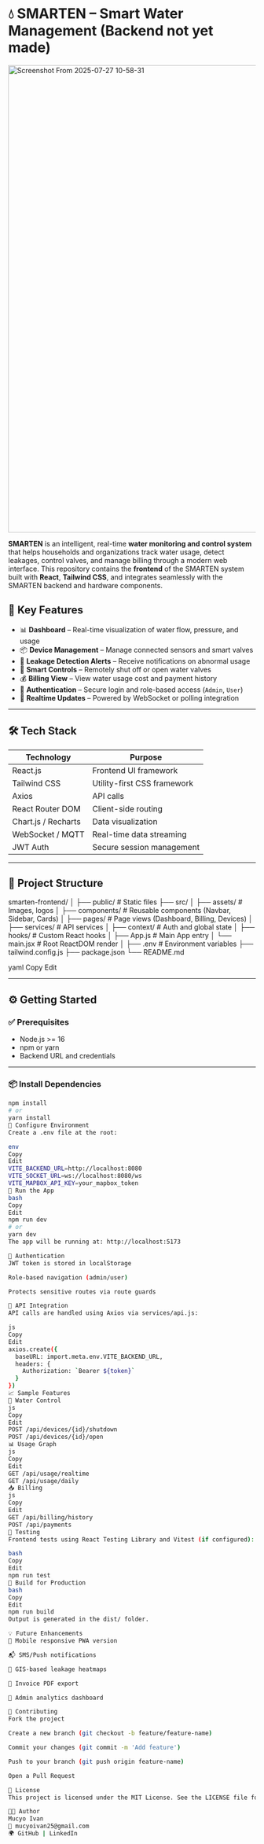 # 💧 SMARTEN – Smart Water Management (Backend not yet made)

<img width="1904" height="951" alt="Screenshot From 2025-07-27 10-58-31" src="https://github.com/user-attachments/assets/12a6876f-4c94-42c3-93b3-4aed0de96716" />

**SMARTEN** is an intelligent, real-time **water monitoring and control system** that helps households and organizations track water usage, detect leakages, control valves, and manage billing through a modern web interface. This repository contains the **frontend** of the SMARTEN system built with **React**, **Tailwind CSS**, and integrates seamlessly with the SMARTEN backend and hardware components.

## 📌 Key Features

- 📊 **Dashboard** – Real-time visualization of water flow, pressure, and usage
- 📦 **Device Management** – Manage connected sensors and smart valves
- 🧠 **Leakage Detection Alerts** – Receive notifications on abnormal usage
- 📱 **Smart Controls** – Remotely shut off or open water valves
- 💰 **Billing View** – View water usage cost and payment history
- 🔐 **Authentication** – Secure login and role-based access (`Admin`, `User`)
- 📡 **Realtime Updates** – Powered by WebSocket or polling integration

---

## 🛠️ Tech Stack

| Technology         | Purpose                        |
|--------------------|---------------------------------|
| React.js           | Frontend UI framework          |
| Tailwind CSS       | Utility-first CSS framework    |
| Axios              | API calls                      |
| React Router DOM   | Client-side routing            |
| Chart.js / Recharts| Data visualization             |
| WebSocket / MQTT   | Real-time data streaming       |
| JWT Auth           | Secure session management      |

---

## 🧩 Project Structure

smarten-frontend/
│
├── public/ # Static files
├── src/
│ ├── assets/ # Images, logos
│ ├── components/ # Reusable components (Navbar, Sidebar, Cards)
│ ├── pages/ # Page views (Dashboard, Billing, Devices)
│ ├── services/ # API services
│ ├── context/ # Auth and global state
│ ├── hooks/ # Custom React hooks
│ ├── App.js # Main App entry
│ └── main.jsx # Root ReactDOM render
│
├── .env # Environment variables
├── tailwind.config.js
├── package.json
└── README.md

yaml
Copy
Edit

---

## ⚙️ Getting Started

### ✅ Prerequisites

- Node.js >= 16
- npm or yarn
- Backend URL and credentials

---

### 📦 Install Dependencies

```bash
npm install
# or
yarn install
🧪 Configure Environment
Create a .env file at the root:

env
Copy
Edit
VITE_BACKEND_URL=http://localhost:8080
VITE_SOCKET_URL=ws://localhost:8080/ws
VITE_MAPBOX_API_KEY=your_mapbox_token
🏃 Run the App
bash
Copy
Edit
npm run dev
# or
yarn dev
The app will be running at: http://localhost:5173

🔐 Authentication
JWT token is stored in localStorage

Role-based navigation (admin/user)

Protects sensitive routes via route guards

📡 API Integration
API calls are handled using Axios via services/api.js:

js
Copy
Edit
axios.create({
  baseURL: import.meta.env.VITE_BACKEND_URL,
  headers: {
    Authorization: `Bearer ${token}`
  }
})
📈 Sample Features
🔧 Water Control
js
Copy
Edit
POST /api/devices/{id}/shutdown
POST /api/devices/{id}/open
📊 Usage Graph
js
Copy
Edit
GET /api/usage/realtime
GET /api/usage/daily
📥 Billing
js
Copy
Edit
GET /api/billing/history
POST /api/payments
🧪 Testing
Frontend tests using React Testing Library and Vitest (if configured):

bash
Copy
Edit
npm run test
🧱 Build for Production
bash
Copy
Edit
npm run build
Output is generated in the dist/ folder.

💡 Future Enhancements
📲 Mobile responsive PWA version

📬 SMS/Push notifications

📍 GIS-based leakage heatmaps

🧾 Invoice PDF export

👤 Admin analytics dashboard

🤝 Contributing
Fork the project

Create a new branch (git checkout -b feature/feature-name)

Commit your changes (git commit -m 'Add feature')

Push to your branch (git push origin feature-name)

Open a Pull Request

📄 License
This project is licensed under the MIT License. See the LICENSE file for details.

👨‍💻 Author
Mucyo Ivan
📧 mucyoivan25@gmail.com
🌍 GitHub | LinkedIn
